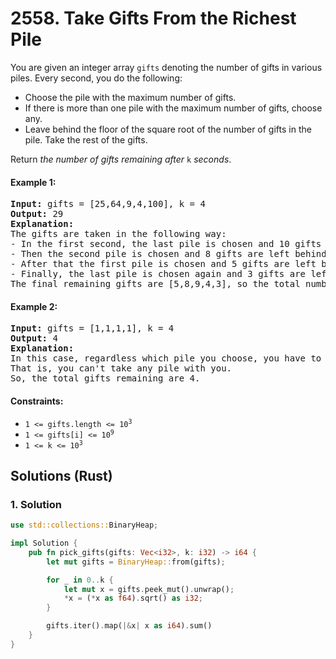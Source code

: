 # 2558. Take Gifts From the Richest Pile
You are given an integer array `gifts` denoting the number of gifts in various piles. Every second, you do the following:

* Choose the pile with the maximum number of gifts.
* If there is more than one pile with the maximum number of gifts, choose any.
* Leave behind the floor of the square root of the number of gifts in the pile. Take the rest of the gifts.

Return *the number of gifts remaining after* `k` *seconds*.

#### Example 1:
<pre>
<strong>Input:</strong> gifts = [25,64,9,4,100], k = 4
<strong>Output:</strong> 29
<strong>Explanation:</strong>
The gifts are taken in the following way:
- In the first second, the last pile is chosen and 10 gifts are left behind.
- Then the second pile is chosen and 8 gifts are left behind.
- After that the first pile is chosen and 5 gifts are left behind.
- Finally, the last pile is chosen again and 3 gifts are left behind.
The final remaining gifts are [5,8,9,4,3], so the total number of gifts remaining is 29.
</pre>

#### Example 2:
<pre>
<strong>Input:</strong> gifts = [1,1,1,1], k = 4
<strong>Output:</strong> 4
<strong>Explanation:</strong>
In this case, regardless which pile you choose, you have to leave behind 1 gift in each pile.
That is, you can't take any pile with you.
So, the total gifts remaining are 4.
</pre>

#### Constraints:
* <code>1 <= gifts.length <= 10<sup>3</sup></code>
* <code>1 <= gifts[i] <= 10<sup>9</sup></code>
* <code>1 <= k <= 10<sup>3</sup></code>

## Solutions (Rust)

### 1. Solution
```Rust
use std::collections::BinaryHeap;

impl Solution {
    pub fn pick_gifts(gifts: Vec<i32>, k: i32) -> i64 {
        let mut gifts = BinaryHeap::from(gifts);

        for _ in 0..k {
            let mut x = gifts.peek_mut().unwrap();
            *x = (*x as f64).sqrt() as i32;
        }

        gifts.iter().map(|&x| x as i64).sum()
    }
}
```
